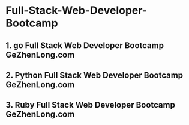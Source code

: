 # Full-Stack-Web-Developer-Bootcamp
## 1. go Full Stack Web Developer Bootcamp GeZhenLong.com
## 2. Python Full Stack Web Developer Bootcamp GeZhenLong.com
## 3. Ruby Full Stack Web Developer Bootcamp GeZhenLong.com
